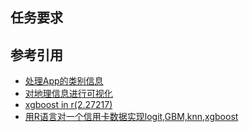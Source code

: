 ## 任务要求


## 参考引用
- [处理App的类别信息](https://www.kaggle.com/nickdudaev/talkingdata-mobile-user-demographics/categorizing-labels/run/302941)
- [对地理信息进行可视化](https://www.kaggle.com/beyondbeneath/talkingdata-mobile-user-demographics/geolocation-visualisations/notebook)
- [xgboost in r(2.27217)](https://www.kaggle.com/yibochen/talkingdata-mobile-user-demographics/xgboost-in-r-2-27217/code)
- [用R语言对一个信用卡数据实现logit,GBM,knn,xgboost](http://www.cnblogs.com/payton/p/5340538.html)